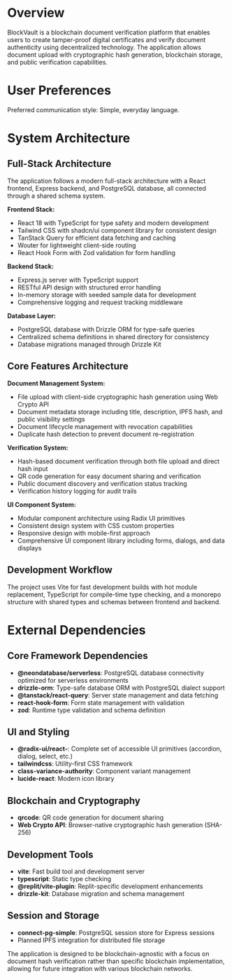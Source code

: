 # Overview

BlockVault is a blockchain document verification platform that enables users to create tamper-proof digital certificates and verify document authenticity using decentralized technology. The application allows document upload with cryptographic hash generation, blockchain storage, and public verification capabilities.

# User Preferences

Preferred communication style: Simple, everyday language.

# System Architecture

## Full-Stack Architecture
The application follows a modern full-stack architecture with a React frontend, Express backend, and PostgreSQL database, all connected through a shared schema system.

**Frontend Stack:**
- React 18 with TypeScript for type safety and modern development
- Tailwind CSS with shadcn/ui component library for consistent design
- TanStack Query for efficient data fetching and caching
- Wouter for lightweight client-side routing
- React Hook Form with Zod validation for form handling

**Backend Stack:**
- Express.js server with TypeScript support
- RESTful API design with structured error handling
- In-memory storage with seeded sample data for development
- Comprehensive logging and request tracking middleware

**Database Layer:**
- PostgreSQL database with Drizzle ORM for type-safe queries
- Centralized schema definitions in shared directory for consistency
- Database migrations managed through Drizzle Kit

## Core Features Architecture

**Document Management System:**
- File upload with client-side cryptographic hash generation using Web Crypto API
- Document metadata storage including title, description, IPFS hash, and public visibility settings
- Document lifecycle management with revocation capabilities
- Duplicate hash detection to prevent document re-registration

**Verification System:**
- Hash-based document verification through both file upload and direct hash input
- QR code generation for easy document sharing and verification
- Public document discovery and verification status tracking
- Verification history logging for audit trails

**UI Component System:**
- Modular component architecture using Radix UI primitives
- Consistent design system with CSS custom properties
- Responsive design with mobile-first approach
- Comprehensive UI component library including forms, dialogs, and data displays

## Development Workflow
The project uses Vite for fast development builds with hot module replacement, TypeScript for compile-time type checking, and a monorepo structure with shared types and schemas between frontend and backend.

# External Dependencies

## Core Framework Dependencies
- **@neondatabase/serverless**: PostgreSQL database connectivity optimized for serverless environments
- **drizzle-orm**: Type-safe database ORM with PostgreSQL dialect support
- **@tanstack/react-query**: Server state management and data fetching
- **react-hook-form**: Form state management with validation
- **zod**: Runtime type validation and schema definition

## UI and Styling
- **@radix-ui/react-**: Complete set of accessible UI primitives (accordion, dialog, select, etc.)
- **tailwindcss**: Utility-first CSS framework
- **class-variance-authority**: Component variant management
- **lucide-react**: Modern icon library

## Blockchain and Cryptography
- **qrcode**: QR code generation for document sharing
- **Web Crypto API**: Browser-native cryptographic hash generation (SHA-256)

## Development Tools
- **vite**: Fast build tool and development server
- **typescript**: Static type checking
- **@replit/vite-plugin**: Replit-specific development enhancements
- **drizzle-kit**: Database migration and schema management

## Session and Storage
- **connect-pg-simple**: PostgreSQL session store for Express sessions
- Planned IPFS integration for distributed file storage

The application is designed to be blockchain-agnostic with a focus on document hash verification rather than specific blockchain implementation, allowing for future integration with various blockchain networks.